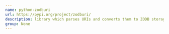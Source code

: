 ```yaml
---
name: python-zodburi
url: https://pypi.org/project/zodburi/
description: library which parses URIs and converts them to ZODB storage objects and database arguments. URL : https://pypi.org/project/zodburi/ Groups : None
group: None
---
```

